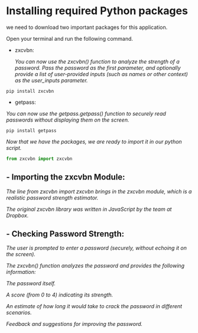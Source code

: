 # Installing required Python packages

we need to download two important packages for this application.

Open your terminal and run the following command.

- zxcvbn:

   *You can now use the zxcvbn() function to analyze the strength of a password. Pass the password as the first parameter, and optionally provide a list of user-provided inputs (such as names or other context) as the user_inputs parameter.*
  
```terminal
pip install zxcvbn
```

- getpass:
  
 *You can now use the getpass.getpass() function to securely read passwords without displaying them on the screen.*
 
```terminal
pip install getpass
```
*Now that we have the packages, we are ready to import it in our python script.*

```py
from zxcvbn import zxcvbn
```

##  - Importing the zxcvbn Module:

 *The line from zxcvbn import zxcvbn brings in the zxcvbn module, which is a realistic password strength estimator.*

 *The original zxcvbn library was written in JavaScript by the team at Dropbox.*

##  - Checking Password Strength:

 *The user is prompted to enter a password (securely, without echoing it on the screen).*

 *The zxcvbn() function analyzes the password and provides the following information:*

 *The password itself.*

 *A score (from 0 to 4) indicating its strength.*

 *An estimate of how long it would take to crack the password in different scenarios.*

 *Feedback and suggestions for improving the password.*
